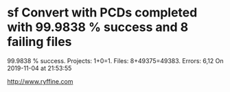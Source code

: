 # sf Convert with PCDs completed with 99.9838 % success and 8 failing files

99.9838 % success. Projects: 1+0=1.  Files: 8+49375=49383. Errors: 6,12  On 2019-11-04 at 21:53:55





http://www.ryffine.com
